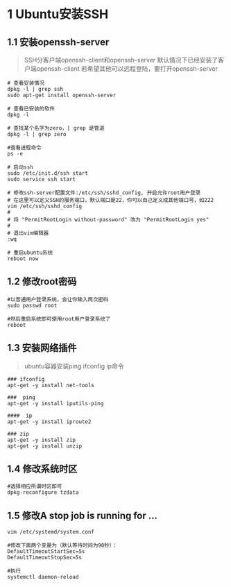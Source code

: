 # 1 Ubuntu安装SSH

## 1.1 安装openssh-server

>  SSH分客户端openssh-client和openssh-server
>  默认情况下已经安装了客户端openssh-client
>  若希望其他可以远程登陆，要打开openssh-server

```shell
# 查看安装情况
dpkg -l | grep ssh
sudo apt-get install openssh-server

# 查看已安装的软件
dpkg -l

# 查找某个名字为zero，| grep 是管道
dpkg -l | grep zero

#查看进程命令
ps -e

# 启动ssh
sudo /etc/init.d/ssh start
sudo service ssh start

# 修改ssh-server配置文件:/etc/ssh/sshd_config, 开启允许root用户登录
# 在这里可以定义SSH的服务端口，默认端口是22，你可以自己定义成其他端口号，如222
vim /etc/ssh/sshd_config
# 
# 将 "PermitRootLogin without-password" 改为 "PermitRootLogin yes"
#
# 退出vim编辑器
:wq

# 重启ubuntu系统
reboot now
```



## 1.2 修改root密码



```shell
#以普通用户登录系统，会让你输入两次密码
sudo passwd root

#然后重启系统即可使用root用户登录系统了
reboot

```



## 1.3 安装网络插件

> ubuntu容器安装ping ifconfig ip命令

```shell
### ifconfig
apt-get -y install net-tools

###  ping
apt-get -y install iputils-ping

####  ip
apt-get -y install iproute2

### zip
apt-get -y install zip
apt-get -y install unzip
```



## 1.4 修改系统时区

```shell
#选择相应所谓时区即可
dpkg-reconfigure tzdata
```



## 1.5 修改A stop job is running for ...

```shell
vim /etc/systemd/system.conf

#修改下面两个变量为（默认等待时间为90秒）：
DefaultTimeoutStartSec=5s
DefaultTimeoutStopSec=5s

#执行
systemctl daemon-reload
```

